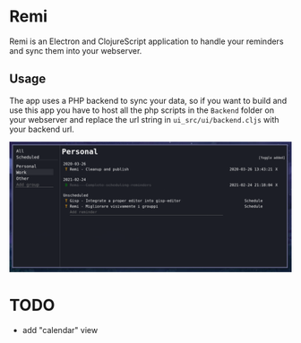 # Remi
Remi is an Electron and ClojureScript application to handle your
reminders and sync them into your webserver.

## Usage
The app uses a PHP backend to sync your data, so if you want to build
and use this app you have to host all the php scripts in the `Backend`
folder on your webserver and replace the url string in
`ui_src/ui/backend.cljs` with your backend url.

![Remi](https://github.com/elkiwy/Remi/raw/master/screenshot.png)


# TODO
- add "calendar" view

